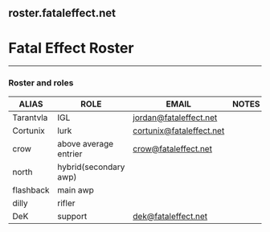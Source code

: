 roster.fataleffect.net
--------------------------------------------------------------------------------

# Fatal Effect Roster
--------------------------------------------------------------------------------

### Roster and roles




|ALIAS           |ROLE                           |EMAIL                        |NOTES   |
|----------------|-------------------------------|-----------------------------|--------|
|Tarantvla       |  IGL                          | jordan@fataleffect.net      |        |
|Cortunix        |  lurk                         | cortunix@fataleffect.net    |        |
|crow            |  above average entrier        | crow@fataleffect.net        |        |
|north           |  hybrid(secondary awp)        |                             |        |
|flashback       |  main awp                     |                             |        |
|dilly           |  rifler                       |                             |        |
|DeK             |  support                      | dek@fataleffect.net         |        |




